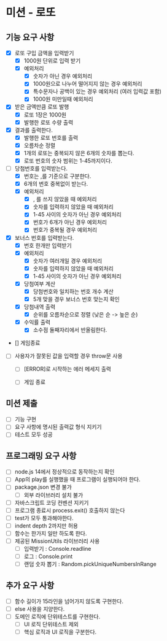 # 미션 - 로또

## 기능 요구 사항

- [x] 로또 구입 금액을 입력받기
  - [x] 1000원 단위로 입력 받기
  - [x] 예외처리
    - [x] 숫자가 아닌 경우 예외처리
    - [x] 1000원으로 나누어 떨어지지 않는 경우 예외처리
    - [x] 특수문자나 공백이 있는 경우 예외처리 (여러 입력값 포함)
    - [x] 1000원 미만일때 예외처리
- [x] 받은 금액만큼 로또 발행
  - [x] 로또 1장은 1000원
  - [x] 발행한 로또 수량 출력
- [x] 결과를 출력한다.
  - [x] 발행한 로또 번호를 출력
  - [x] 오름차순 정렬
  - [x] 1개의 로또는 중복되지 않은 6개의 숫자를 뽑는다.
  - [x] 로또 번호의 숫자 범위는 1-45까지이다.
- [ ] 당첨번호를 입력받는다.
  - [x] 번호는 ,를 기준으로 구분한다.
  - [x] 6개의 번호 중복없이 받는다.
  - [x] 예외처리
    - [x] , 를 쓰지 않았을 때 예외처리
    - [x] 숫자를 입력하지 않았을 때 예외처리
    - [x] 1-45 사이의 숫자가 아닌 경우 예외처리
    - [x] 번호가 6개가 아닌 경우 예외처리
    - [x] 번호가 중복될 경우 예외처리
- [x] 보너스 번호를 입력받는다.
  - [x] 번호 한개만 입력받기
  - [x] 예외처리
    - [x] 숫자가 여러개일 경우 예외처리
    - [x] 숫자를 입력하지 않았을 때 예외처리
    - [x] 1-45 사이의 숫자가 아닌 경우 예외처리
  - [x] 당첨여부 계산
    - [x] 당첨번호와 일치하는 번호 개수 계산
    - [x] 5개 맞을 경우 보너스 번호 맞는지 확인 
  - [x] 당첨내역 출력
    - [x] 순위를 오름차순으로 정렬 (낮은 순 -> 높은 순)
  - [x] 수익률 출력
    - [x] 소수점 둘째자리에서 반올림한다.
- [] 게임종료
- [ ] 사용자가 잘못된 값을 입력할 경우 throw문 사용
  - [ ] [ERROR]로 시작하는 에러 메세지 출력
  - [ ] 게임 종료


## 미션 제출
- [ ] 기능 구현 
- [ ] 요구 사항에 명시된 출력값 형식 지키기
- [ ] 테스트 모두 성공

## 프로그래밍 요구 사항
- [ ] node.js 14에서 정상적으로 동작하는지 확인
- [ ] App의 play를 실행했을 때 프로그램이 실행되어야 한다.
- [ ] package.json 변경 불가
  - [ ] 외부 라이브러리 설치 불가
- [ ] 자바스크립트 코딩 컨벤션 지키기
- [ ] 프로그램 종료시 process.exit() 호출하지 않는다
- [ ] test가 모두 통과해야한다.
- [ ] indent depth 2까지만 허용
- [ ] 함수는 한가지 일만 하도록 한다.
- [ ] 제공된 MissionUtils 라이브러리 사용
  - [ ] 입력받기 :  Console.readline
  - [ ] 로그 : Console.print
  - [ ] 랜덤 숫자 뽑기 : Random.pickUniqueNumbersInRange 

## 추가 요구 사항
- [ ] 함수 길이가 15라인을 넘어가지 않도록 구현한다. 
- [ ] else 사용을 지양한다.
- [ ] 도메인 로직에 단위테스트를 구현한다.
  - [ ] UI 로직 단위테스트 제외
  - [ ] 핵심 로직과 UI 로직을 구분한다.
